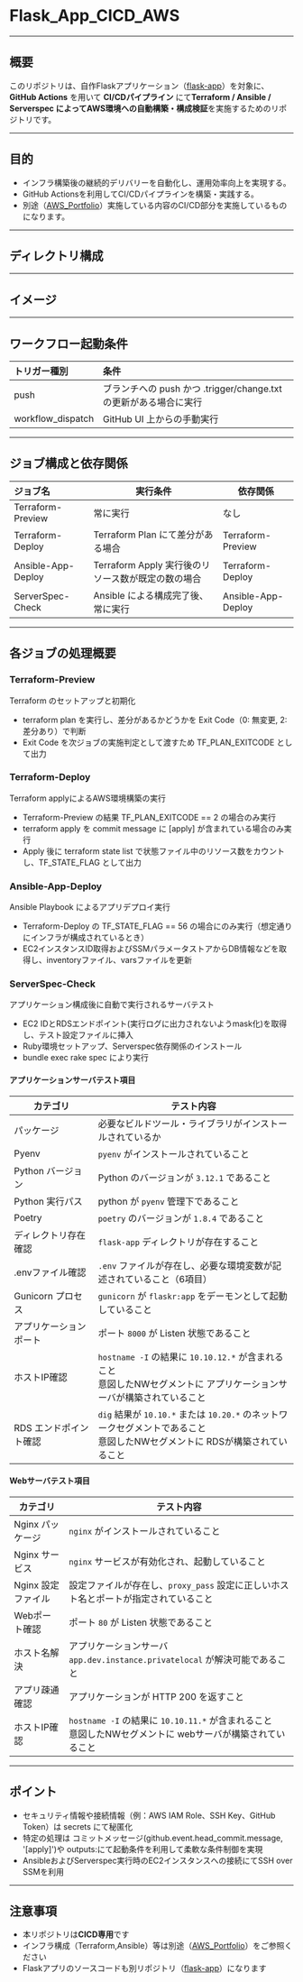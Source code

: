 # Flask_App_CICD_AWS

---

## 概要

このリポジトリは、自作Flaskアプリケーション（[flask-app](https://github.com/tomi050403/flask-app)）を対象に、
**GitHub Actions** を用いて **CI/CDパイプライン** にて**Terraform / Ansible / Serverspec によってAWS環境への自動構築・構成検証**を実施するためのリポジトリです。

---

## 目的

- インフラ構築後の継続的デリバリーを自動化し、運用効率向上を実現する。
- GitHub Actionsを利用してCI/CDパイプラインを構築・実践する。
- 別途（[AWS_Portfolio](https://github.com/tomi050403/AWS_Portfolio)）実施している内容のCI/CD部分を実施しているものになります。

---

## ディレクトリ構成


---

## イメージ


---

## ワークフロー起動条件

|トリガー種別     | 条件                                                            |
| :-------------- | :-------------------------------------------------------------- |
|push             |ブランチへの push かつ .trigger/change.txt の更新がある場合に実行|
|workflow_dispatch|GitHub UI 上からの手動実行                                       |

---

## ジョブ構成と依存関係

| ジョブ名           | 実行条件                                           | 依存関係           |
| :----------------- | -------------------------------------------------- | ------------------ |
| Terraform-Preview  | 常に実行                                           | なし               |
| Terraform-Deploy   | Terraform Plan にて差分がある場合                  | Terraform-Preview  |
| Ansible-App-Deploy | Terraform Apply 実行後のリソース数が既定の数の場合 | Terraform-Deploy   |
| ServerSpec-Check   | Ansible による構成完了後、常に実行                 | Ansible-App-Deploy |

---

## 各ジョブの処理概要

### Terraform-Preview
Terraform のセットアップと初期化
- terraform plan を実行し、差分があるかどうかを Exit Code（0: 無変更, 2: 差分あり）で判断
- Exit Code を次ジョブの実施判定として渡すため TF_PLAN_EXITCODE として出力

### Terraform-Deploy
Terraform applyによるAWS環境構築の実行
- Terraform-Preview の結果 TF_PLAN_EXITCODE == 2 の場合のみ実行
- terraform apply を commit message に [apply] が含まれている場合のみ実行
- Apply 後に terraform state list で状態ファイル中のリソース数をカウントし、TF_STATE_FLAG として出力

### Ansible-App-Deploy
Ansible Playbook によるアプリデプロイ実行
- Terraform-Deploy の TF_STATE_FLAG == 56 の場合にのみ実行（想定通りにインフラが構成されているとき）
- EC2インスタンスID取得およびSSMパラメータストアからDB情報などを取得し、inventoryファイル、varsファイルを更新

### ServerSpec-Check
アプリケーション構成後に自動で実行されるサーバテスト
- EC2 IDとRDSエンドポイント(実行ログに出力されないようmask化)を取得し、テスト設定ファイルに挿入
- Ruby環境セットアップ、Serverspec依存関係のインストール
- bundle exec rake spec により実行

#### アプリケーションサーバテスト項目
| カテゴリ               | テスト内容                                                                    |
| ---------------------- | ----------------------------------------------------------------------------- |
| パッケージ             | 必要なビルドツール・ライブラリがインストールされているか                       |
| Pyenv                  | `pyenv` がインストールされていること                                           |
| Python バージョン      | Python のバージョンが `3.12.1` であること                                      |
| Python 実行パス        | python が `pyenv` 管理下であること                                             |
| Poetry                 | `poetry` のバージョンが `1.8.4` であること                                     |
| ディレクトリ存在確認   | `flask-app` ディレクトリが存在すること                                         |
| .envファイル確認       | `.env` ファイルが存在し、必要な環境変数が記述されていること（6項目）           |
| Gunicorn プロセス      | `gunicorn` が `flaskr:app` をデーモンとして起動していること                    |
| アプリケーションポート | ポート `8000` が Listen 状態であること                                         |
| ホストIP確認           | `hostname -I` の結果に `10.10.12.*` が含まれること <br>  意図したNWセグメントに アプリケーションサーバが構築されていること     |
| RDS エンドポイント確認 | `dig` 結果が `10.10.*` または `10.20.*` のネットワークセグメントであること <br> 意図したNWセグメントに RDSが構築されていること |
#### Webサーバテスト項目
| カテゴリ           | テスト内容                                                                          |
| ------------------ | ----------------------------------------------------------------------------------- |
| Nginx パッケージ   | `nginx` がインストールされていること                                                |
| Nginx サービス     | `nginx` サービスが有効化され、起動していること                                      |
| Nginx 設定ファイル | 設定ファイルが存在し、`proxy_pass` 設定に正しいホスト名とポートが指定されていること |
| Webポート確認      | ポート `80` が Listen 状態であること                                                |
| ホスト名解決       | アプリケーションサーバ`app.dev.instance.privatelocal` が解決可能であること          |
| アプリ疎通確認     | アプリケーションが HTTP 200 を返すこと                                              |
| ホストIP確認       | `hostname -I` の結果に `10.10.11.*` が含まれること   <br>  意図したNWセグメントに webサーバが構築されていること   |

---

## ポイント
- セキュリティ情報や接続情報（例：AWS IAM Role、SSH Key、GitHub Token）は secrets にて秘匿化
- 特定の処理は コミットメッセージ(github.event.head_commit.message, '[apply]')や outputs:にて起動条件を利用して柔軟な条件制御を実現
- AnsibleおよびServerspec実行時のEC2インスタンスへの接続にてSSH over SSMを利用


---

## 注意事項

- 本リポジトリは**CICD専用**です
- インフラ構成（Terraform,Ansible）等は別途（[AWS_Portfolio](https://github.com/tomi050403/AWS_Portfolio)）をご参照ください
- Flaskアプリのソースコードも別リポジトリ（[flask-app](https://github.com/tomi050403/flask-app)）になります
